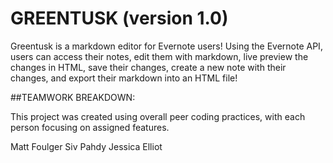 GREENTUSK (version 1.0)
==============================

Greentusk is a markdown editor for Evernote users! Using the Evernote API, users can access their notes, edit them with markdown, live preview the changes in HTML, save their changes, create a new note with their changes, and export their markdown into an HTML file!

##TEAMWORK BREAKDOWN:

This project was created using overall peer coding practices, with each person focusing on assigned features.

Matt Foulger
Siv Pahdy
Jessica Elliot